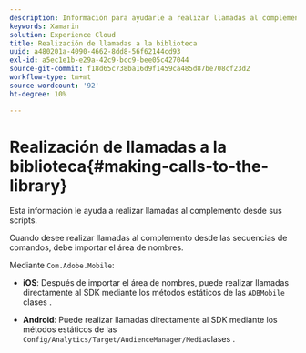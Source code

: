 ```yaml
---
description: Información para ayudarle a realizar llamadas al complemento desde sus scripts.
keywords: Xamarin
solution: Experience Cloud
title: Realización de llamadas a la biblioteca
uuid: a480201a-4090-4662-8dd8-56f62144cd93
exl-id: a5ec1e1b-e29a-42c9-bcc9-bee05c427044
source-git-commit: f18d65c738ba16d9f1459ca485d87be708cf23d2
workflow-type: tm+mt
source-wordcount: '92'
ht-degree: 10%

---
```


# Realización de llamadas a la biblioteca{#making-calls-to-the-library}

Esta información le ayuda a realizar llamadas al complemento desde sus scripts.

Cuando desee realizar llamadas al complemento desde las secuencias de comandos, debe importar el área de nombres.

Mediante `Com.Adobe.Mobile`:

* **iOS**: Después de importar el área de nombres, puede realizar llamadas directamente al SDK mediante los métodos estáticos de las  `ADBMobile` clases .

* **Android**: Puede realizar llamadas directamente al SDK mediante los métodos estáticos de las  `Config/Analytics/Target/AudienceManager/Media`clases .
